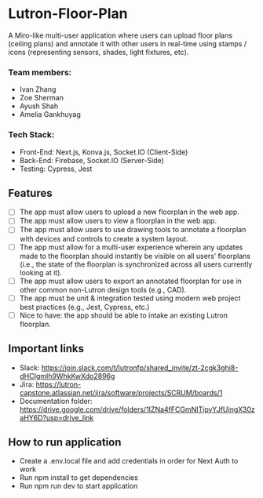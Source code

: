 # Lutron-Floor-Plan

A Miro-like multi-user application where users can upload floor plans (ceiling plans) and annotate it with other users in real-time using stamps / icons (representing sensors, shades, light fixtures, etc). 

### **Team members:** 
- Ivan Zhang
- Zoe Sherman
- Ayush Shah
- Amelia Gankhuyag 

### **Tech Stack:** 
- Front-End: Next.js, Konva.js, Socket.IO (Client-Side)  
- Back-End: Firebase, Socket.IO (Server-Side)
- Testing: Cypress, Jest

## Features
- [ ] The app must allow users to upload a new floorplan in the web app.
- [ ] The app must allow users to view a floorplan in the web app.
- [ ] The app must allow users to use drawing tools to annotate a floorplan with devices and controls to create a system layout.
- [ ] The app must allow for a multi-user experience wherein any updates made to the floorplan should instantly be visible on all users’ floorplans (i.e., the state of the floorplan is synchronized across all users currently looking at it).
- [ ] The app must allow users to export an annotated floorplan for use in other common non-Lutron design tools (e.g., CAD).
- [ ] The app must be unit & integration tested using modern web project best practices (e.g., Jest, Cypress, etc.)
- [ ] Nice to have: the app should be able to intake an existing Lutron floorplan.

## Important links
- Slack: https://join.slack.com/t/lutronfp/shared_invite/zt-2cgk3ghi8-dHCIgmIh9WhkKwXdo2896g
- Jira: https://lutron-capstone.atlassian.net/jira/software/projects/SCRUM/boards/1 
- Documentation folder: https://drive.google.com/drive/folders/1IZNa4fFCGmNITipyYJfUingX30zaHY6D?usp=drive_link

## How to run application
- Create a .env.local file and add credentials in order for Next Auth to work
- Run npm install to get dependencies
- Run npm run dev to start application

